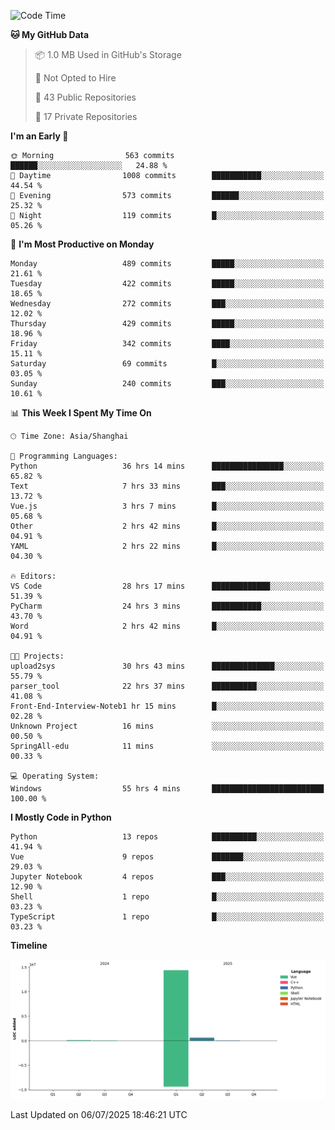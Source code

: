 <!--START_SECTION:waka-->
![Code Time](http://img.shields.io/badge/Code%20Time-487%20hrs%2056%20mins-blue)

**🐱 My GitHub Data** 

> 📦 1.0 MB Used in GitHub's Storage 
 > 
> 🚫 Not Opted to Hire
 > 
> 📜 43 Public Repositories 
 > 
> 🔑 17 Private Repositories 
 > 
**I'm an Early 🐤** 

```text
🌞 Morning                563 commits         ██████░░░░░░░░░░░░░░░░░░░   24.88 % 
🌆 Daytime                1008 commits        ███████████░░░░░░░░░░░░░░   44.54 % 
🌃 Evening                573 commits         ██████░░░░░░░░░░░░░░░░░░░   25.32 % 
🌙 Night                  119 commits         █░░░░░░░░░░░░░░░░░░░░░░░░   05.26 % 
```
📅 **I'm Most Productive on Monday** 

```text
Monday                   489 commits         █████░░░░░░░░░░░░░░░░░░░░   21.61 % 
Tuesday                  422 commits         █████░░░░░░░░░░░░░░░░░░░░   18.65 % 
Wednesday                272 commits         ███░░░░░░░░░░░░░░░░░░░░░░   12.02 % 
Thursday                 429 commits         █████░░░░░░░░░░░░░░░░░░░░   18.96 % 
Friday                   342 commits         ████░░░░░░░░░░░░░░░░░░░░░   15.11 % 
Saturday                 69 commits          █░░░░░░░░░░░░░░░░░░░░░░░░   03.05 % 
Sunday                   240 commits         ███░░░░░░░░░░░░░░░░░░░░░░   10.61 % 
```


📊 **This Week I Spent My Time On** 

```text
🕑︎ Time Zone: Asia/Shanghai

💬 Programming Languages: 
Python                   36 hrs 14 mins      ████████████████░░░░░░░░░   65.82 % 
Text                     7 hrs 33 mins       ███░░░░░░░░░░░░░░░░░░░░░░   13.72 % 
Vue.js                   3 hrs 7 mins        █░░░░░░░░░░░░░░░░░░░░░░░░   05.68 % 
Other                    2 hrs 42 mins       █░░░░░░░░░░░░░░░░░░░░░░░░   04.91 % 
YAML                     2 hrs 22 mins       █░░░░░░░░░░░░░░░░░░░░░░░░   04.30 % 

🔥 Editors: 
VS Code                  28 hrs 17 mins      █████████████░░░░░░░░░░░░   51.39 % 
PyCharm                  24 hrs 3 mins       ███████████░░░░░░░░░░░░░░   43.70 % 
Word                     2 hrs 42 mins       █░░░░░░░░░░░░░░░░░░░░░░░░   04.91 % 

🐱‍💻 Projects: 
upload2sys               30 hrs 43 mins      ██████████████░░░░░░░░░░░   55.79 % 
parser_tool              22 hrs 37 mins      ██████████░░░░░░░░░░░░░░░   41.08 % 
Front-End-Interview-Noteb1 hr 15 mins        █░░░░░░░░░░░░░░░░░░░░░░░░   02.28 % 
Unknown Project          16 mins             ░░░░░░░░░░░░░░░░░░░░░░░░░   00.50 % 
SpringAll-edu            11 mins             ░░░░░░░░░░░░░░░░░░░░░░░░░   00.33 % 

💻 Operating System: 
Windows                  55 hrs 4 mins       █████████████████████████   100.00 % 
```

**I Mostly Code in Python** 

```text
Python                   13 repos            ██████████░░░░░░░░░░░░░░░   41.94 % 
Vue                      9 repos             ███████░░░░░░░░░░░░░░░░░░   29.03 % 
Jupyter Notebook         4 repos             ███░░░░░░░░░░░░░░░░░░░░░░   12.90 % 
Shell                    1 repo              █░░░░░░░░░░░░░░░░░░░░░░░░   03.23 % 
TypeScript               1 repo              █░░░░░░░░░░░░░░░░░░░░░░░░   03.23 % 
```



**Timeline**

![Lines of Code chart](https://raw.githubusercontent.com/White1943/White1943/main/assets/bar_graph.png)


 Last Updated on 06/07/2025 18:46:21 UTC
<!--END_SECTION:waka-->
